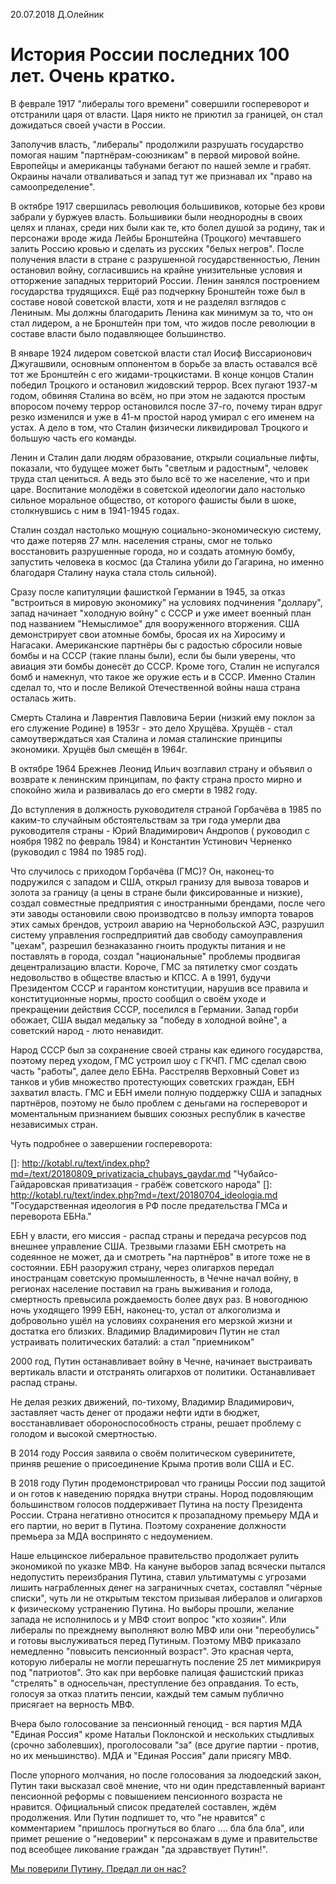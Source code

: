 20.07.2018  Д.Олейник



# История России последних 100 лет. Очень кратко.



В феврале 1917  "либералы того времени"  совершили госпереворот и отстранили царя от власти. Царя никто не приютил за границей, он стал дожидаться своей участи в России.

Заполучив власть, "либералы"  продолжили разрушать государство помогая нашим "партнёрам-союзникам" в первой мировой войне. Европейцы и американцы табунами бегают по нашей земле и грабят. Окраины начали отваливаться и запад тут же признавал их "право на самоопределение".

В октябре 1917 свершилась революция большивиков, которые без крови забрали у буржуев власть. Большивики были неоднородны в своих целях и планах, среди них были как те, кто болел душой за родину, так и  персонажи вроде жида Лейбы Бронштейна (Троцкого) мечтавшего залить Россию кровью и сделать из русских "белых негров".   После получения власти в стране с разрушенной государственностью, Ленин  остановил войну, согласившись на крайне унизительные условия и отторжение западных территорий России.   Ленин занялся построением государства трудящихся.  Ещё раз подчеркну Бронштейн тоже был в составе новой советской власти, хотя и не разделял взглядов с Лениным. Мы должны благодарить Ленина как минимум за то, что он стал лидером, а не Бронштейн при том, что жидов после революции в составе власти было подавляющее большинство.

 В январе 1924  лидером советской власти стал Иосиф Виссарионович Джугашвили, основным оппонентом в борьбе за власть оставался всё тот же Бронштейн с его жидами-троцкистами. В конце концов Сталин победил Троцкого и остановил жидовский террор.  Всех пугают 1937-м годом, обвиняя Сталина во всём, но при этом не задаются простым впоросом почему террор остановился после 37-го, почему тиран вдруг резко изменился и уже в 41-м простой народ умирал с его именем на устах. А дело в том, что Сталин физически ликвидировал  Троцкого и большую часть его команды.

Ленин и Сталин дали людям образование, открыли социальные лифты, показали, что будущее может быть "светлым и радостным", человек труда стал цениться.  А ведь это было всё то же население, что и при царе.  Воспитание молодёжи в советской идеологии дало настолько сильное моральное общество, от которого  фашисты были в шоке, столкнувшись с ним в 1941-1945 годах.

Сталин создал настолько мощную социально-экономическую систему, что даже потеряв 27 млн. населения страны, смог не только восстановить разрушенные города, но и  создать атомную бомбу, запустить человека в космос (да Сталина убили до Гагарина, но именно благодаря Сталину наука стала столь сильной).

Сразу после капитуляции фашисткой Германии в 1945, за отказ "встроиться в мировую экономику" на условиях подчинения "доллару",  запад начинает "холодную войну" с СССР и уже имеет военный план под названием "Немыслимое" для вооруженного вторжения. США демонстрирует свои атомные бомбы, бросая их на Хиросиму и Нагасаки.  Американские партнёры бы с радостью сбросили новые бомбы и на СССР (такие планы были), если бы были уверены, что авиация эти бомбы донесёт до СССР. Кроме того, Сталин не испугался бомб и намекнул, что такое же оружие есть и в СССР.  Именно Сталин сделал то, что и после Великой Отечественной войны наша страна осталась жить.

Смерть Сталина и Лаврентия Павловича Берии (низкий ему поклон за его служение Родине) в 1953г - это дело Хрущёва.  Хрущёв - стал самоутверждаться  хая Сталина и ломая сталинские принципы экономики.  Хрущёв был смещён в 1964г.

В октябре 1964  Брежнев Леонид Ильич возглавил страну и объявил о возврате к ленинским принципам, по факту страна просто мирно и спокойно жила и развивалась до его смерти в 1982 году. 

До вступления в должность руководителя страной Горбачёва в 1985 по каким-то случайным обстоятельствам за три года умерли два руководителя страны - Юрий Владимирович Андропов ( руководил с ноября 1982 по февраль 1984) и Константин Устинович Черненко (руководил с 1984 по 1985 год). 

Что случилось с приходом Горбачёва (ГМС)?  Он, наконец-то подружился с западом и США, открыл гранизу для вывоза товаров и золота за границу (а цены в стране были фиксированные и низкие), создал совместные предприятия с иностранными брендами, после чего эти заводы остановили свою производтсво в пользу импорта товаров этих самых брендов, устроил аварию на Чернобольской АЭС,  разрушил систему управления госпредприятий дав свободу самоуправления "цехам", разрешил безнаказанно гноить продукты питания и не поставлять в города, создал "национальные" проблемы продвигая децентрализацию власти.  Короче, ГМС за пятилетку смог создать недовольство в обществе властью и КПСС.  А в 1991, будучи Президентом СССР и гарантом конституции, нарушив все правила и конституционные нормы, просто сообщил о своём уходе и прекращении действия СССР, поселился в Германии. Запад горби обожает, США выдал медальку за "победу в холодной войне", а  советский народ - люто ненавидит.

Народ СССР был за сохранение своей страны как единого государства, поэтому  перед уходом, ГМС устроил шоу с ГКЧП.  ГМС сделал свою часть "работы", далее дело ЕБНа.  Расстреляв Верховный Совет из танков и убив множество протестующих советских граждан, ЕБН захватил власть.   ГМС и ЕБН имели полную поддержку США и западных партнёров, поэтому не было проблем с деньгами на госпереворот и моментальным признанием бывших союзных республик в качестве независимых стран.

Чуть подробнее о завершении госпереворота:

[]: http://kotabl.ru/text/index.php?md=/text/20180809_privatizacia_chubays_gaydar.md	"Чубайсо-Гайдаровская приватизация - грабёж советского народа"
[]: http://kotabl.ru/text/index.php?md=/text/20180704_ideologia.md	"Государственная идеология в РФ после предательства ГМСа и переворота ЕБНа."

ЕБН у власти, его миссия - распад страны и передача ресурсов под внешнее управление США.  Трезвыми глазами ЕБН смотреть на содеянное не может, да и  смотреть "на партнёров" в итоге тоже не в состоянии.  ЕБН разоружил страну, через олигархов передал иностранцам советскую промышленность, в Чечне начал войну, в регионах население поставил на грань выживания и  голода, смертность превысила рождаемость более двух раз.    В новогоднюю ночь уходящего 1999   ЕБН, наконец-то, устал от алкоголизма и добровольно ушёл на условиях сохранения его мерзкой жизни и достатка его близких. Владимир Владимирович Путин не стал устраивать политических баталий: а стал "приемником" 

2000 год, Путин останавливает войну в Чечне, начинает выстраивать вертикаль власти и отстранять олигархов от политики. Останавливает распад страны.

Не делая резких движений, по-тихому, Владимир Владимирович, заставляет часть денег от продажи нефти идти в бюджет, восстанавливает обороноспособность страны, решает проблему с голодом и высокой смертностью.

В 2014 году Россия заявила о своём политическом суверинитете, приняв решение о присоединение Крыма против воли США и ЕС.  

В 2018 году Путин  продемонстрировал что границы России под защитой и  он готов к наведению порядка внутри страны.  Нород подовляющим большинством голосов поддерживает Путина на посту Президента России.    Страна негативно относится к прозападному премьеру МДА и его партии, но верит в Путина. Поэтому сохранение должности премьера за МДА воспринято с недоумением.

Наше ельцинское либеральное правительство продолжает рулить экономикой по указке МВФ.  На кануне выборов запад всячески пытался недопустить переизбрания Путина, ставил ультиматумы с угрозами лишить награбленных денег на заграничных счетах, составлял "чёрные списки", чуть ли не открытым текстом призывая либералов и олигархов к физическому устранению Путина.   Но выборы прошли, желание запада не исполнилось и у МВФ стоит вопрос "кто хозяин". Или либералы по прежднему выполняют волю МВФ или они "переобулись" и готовы выслуживаться перед Путиным. Поэтому МВФ приказало немедленно "повысить пенсионный возраст".  Это красная черта, которую либералы не могли перешагнуть посление 25 лет мимикрируя под "патриотов".  Это как при вербовке палицая фашистский приказ "стрелять" в односельчан, преступление без оправдания. То есть, голосуя за отказ платить пенсии, каждый тем самым публично присягает на верность МВФ.

Вчера было голосование за пенсионный геноцид - вся партия МДА "Единая Россия" кроме Натальи Поклонской и нескольких стыдливых (срочно заболевших), проголосовали "за" (все другие партии - против, но их меньшинство).   МДА и "Единая Россия" дали присягу МВФ. 

После упорного молчания, но после голосования  за людоедский закон, Путин таки высказал своё мнение, что ни один представленный вариант пенсионной реформы с повышением пенсионного возраста не нравится.  Официальный список предателей составлен, ждём продолжения. Или Путин подпишет то, что "не нравится" с комментарием "пришлось прогнуться во благо .... бла бла бла",  или примет решение о "недоверии" к персонажам в думе и правительстве под всеобщее ликование граждан "да здравствует Путин!".



[Мы поверили Путину. Предал ли он нас?](http://kotabl.ru/text/index.php?md=/text/20180718_putin_chas_x.md)









